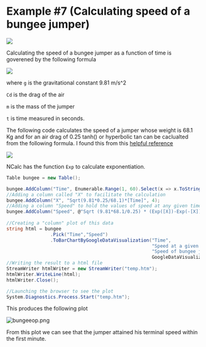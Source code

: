 Example #7 (Calculating speed of a bungee jumper)
==============

<img src ="http://www.worldvisiontours.com/images/peak/bungy_jumping_in_nepal.jpg"/>

Calculating the speed of a bungee jumper as a function of time is goverened by the following formula 

<img src="https://pbs.twimg.com/media/CGb_sywUQAAIk2z.png" border="0"/>

where 
```g``` is the gravitational constant 9.81 m/s^2 

```Cd``` is the drag of the air 

```m``` is the mass of the jumper 

```t``` is time measured in seconds. 

The following code calculates the speed of a jumper whose weight is 68.1 Kg and for an air drag of 0.25
tanh() or hyperbolic tan can be caclualted from the following formula. I found this from this [helpful reference]( 
http://math2.org/math/trig/hyperbolics.htm) 

<img src="https://pbs.twimg.com/media/CGcAU-1UgAAk_2E.png" border="0" />

NCalc has the function ```Exp``` to calculate exponentiation. 

```csharp 
Table bungee = new Table();

bungee.AddColumn("Time", Enumerable.Range(1, 60).Select(x => x.ToString()).ToList());
//Adding a column called "X" to facilitate the calculation
bungee.AddColumn("X", "Sqrt(9.81*0.25/68.1)*[Time]", 4);
//Adding a column "Speed" to hold the values of speed at any given time
bungee.AddColumn("Speed", @"Sqrt (9.81*68.1/0.25) * (Exp([X])-Exp(-[X]))/(Exp([X])+Exp(-[X]))", 5);
            
//Creating a "column" plot of this data
string html = bungee
                .Pick("Time","Speed")
                .ToBarChartByGoogleDataVisualization("Time",
                                                     "Speed at a given time",
                                                     "Speed of bungee jumper",
                                                     GoogleDataVisualizationcs.BarChartType.Column);
//Writing the result to a html file            
StreamWriter htmlWriter = new StreamWriter("temp.htm");
htmlWriter.WriteLine(html);
htmlWriter.Close();

//Launching the browser to see the plot
System.Diagnostics.Process.Start("temp.htm");
```

This produces the following plot 

<img src="http://gifyu.com/images/bungeeop.png" alt="bungeeop.png" border="0" />

From this plot we can see that the jumper attained his terminal speed within the first minute. 

